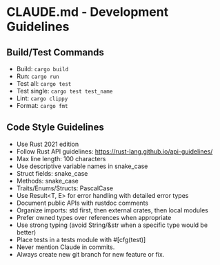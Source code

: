 # CLAUDE.md - Development Guidelines

## Build/Test Commands
- Build: `cargo build`
- Run: `cargo run`
- Test all: `cargo test`
- Test single: `cargo test test_name`
- Lint: `cargo clippy`
- Format: `cargo fmt`

## Code Style Guidelines
- Use Rust 2021 edition
- Follow Rust API guidelines: https://rust-lang.github.io/api-guidelines/
- Max line length: 100 characters
- Use descriptive variable names in snake_case
- Struct fields: snake_case
- Methods: snake_case
- Traits/Enums/Structs: PascalCase
- Use Result<T, E> for error handling with detailed error types
- Document public APIs with rustdoc comments
- Organize imports: std first, then external crates, then local modules
- Prefer owned types over references when appropriate
- Use strong typing (avoid String/&str when a specific type would be better)
- Place tests in a tests module with #[cfg(test)]
- Never mention Claude in commits.
- Always create new git branch for new feature or fix.
